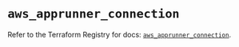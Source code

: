 # `aws_apprunner_connection`

Refer to the Terraform Registry for docs: [`aws_apprunner_connection`](https://registry.terraform.io/providers/hashicorp/aws/5.96.0/docs/resources/apprunner_connection).
